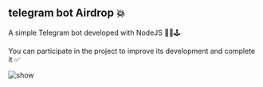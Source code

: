 ## telegram bot Airdrop 💥

A simple Telegram bot developed with NodeJS 👨‍💻🕹


You can participate in the project to improve its development and complete it ✅

![show](https://s32.picofile.com/file/8477804318/photo_2024_07_23_23_13_17.jpg)

